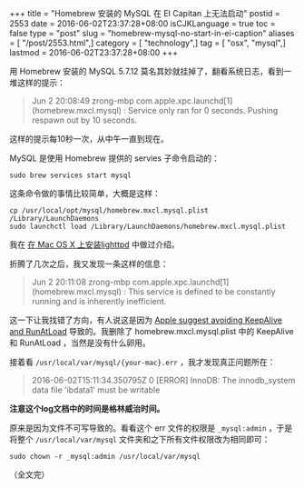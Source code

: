 +++
title = "Homebrew 安装的 MySQL 在 EI Capitan 上无法启动"
postid = 2553
date = 2016-06-02T23:37:28+08:00
isCJKLanguage = true
toc = false
type = "post"
slug = "homebrew-mysql-no-start-in-ei-caption"
aliases = [ "/post/2553.html",]
category = [ "technology",]
tag = [ "osx", "mysql",]
lastmod = 2016-06-02T23:37:28+08:00
+++


用 Homebrew 安装的 MySQL 5.7.12 莫名其妙就挂掉了，翻看系统日志，看到一堆这样的提示：

> Jun  2 20:08:49 zrong-mbp com.apple.xpc.launchd\[1\] (homebrew.mxcl.mysql) <Notice>: Service only ran for 0 seconds. Pushing respawn out by 10 seconds.

这样的提示每10秒一次，从中午一直到现在。<!--more-->

MySQL 是使用 Homebrew 提供的 servies 子命令启动的：

```
sudo brew services start mysql
```

这条命令做的事情比较简单，大概是这样：

```
cp /usr/local/opt/mysql/homebrew.mxcl.mysql.plist /Library/LaunchDaemons
sudo launchctl load /Library/LaunchDaemons/homebrew.mxcl.mysql.plist
```

我在 [在 Mac OS X 上安装lighttpd][1] 中做过介绍。

折腾了几次之后，我又发现一条这样的信息：

> Jun  2 20:11:08 zrong-mbp com.apple.xpc.launchd\[1\] (homebrew.mxcl.mysql) <Notice>: This service is defined to be constantly running and is inherently inefficient.

这一下让我找错了方向，有人说这是因为 [Apple suggest avoiding KeepAlive and RunAtLoad][2] 导致的。我删除了 homebrew.mxcl.mysql.plist 中的 KeepAlive 和 RunAtLoad ，当然是没有什么卵用。

接着看 `/usr/local/var/mysql/{your-mac}.err` ，我才发现真正问题所在：

> 2016-06-02T15:11:34.350795Z 0 \[ERROR\] InnoDB: The innodb\_system data file 'ibdata1' must be writable

**注意这个log文档中的时间是格林威治时间。**

原来是因为文件不可写导致的。看看这个 err 文件的权限是 `_mysql:admin` ，于是将整个 `/usr/local/var/mysql` 文件夹和之下所有文件权限改为相同即可：

```
sudo chown -r _mysql:admin /usr/local/var/mysql
```

（全文完）

[1]: https://blog.zengrong.net/post/2127.html
[2]: http://apple.stackexchange.com/a/159537
